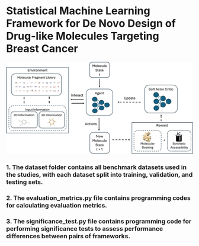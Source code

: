 # Statistical Machine Learning Framework for De Novo Design of Drug-like Molecules Targeting Breast Cancer
![My Image](model_architecture.png)
### 1. The dataset folder contains all benchmark datasets used in the studies, with each dataset split into training, validation, and testing sets.
### 2. The evaluation_metrics.py file contains programming codes for calculating evaluation metrics. 
### 3. The significance_test.py file contains programming code for performing significance tests to assess performance differences between pairs of frameworks.
